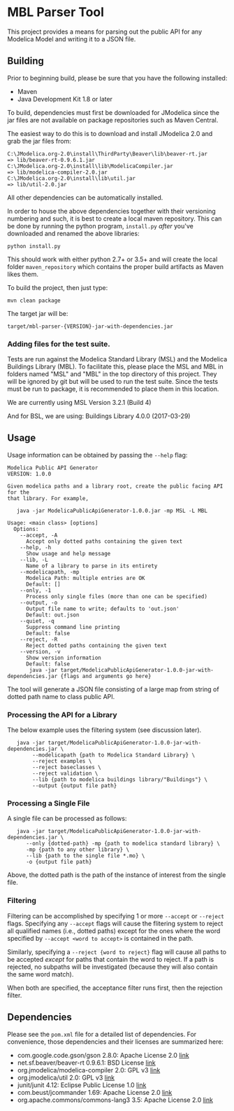 # MBL Parser Tool

This project provides a means for parsing out the public API for any Modelica
Model and writing it to a JSON file.

## Building

Prior to beginning build, please be sure that you have the following installed:

- Maven
- Java Development Kit 1.8 or later

To build, dependencies must first be downloaded for JModelica since the jar
files are not available on package repositories such as Maven Central. 

The easiest way to do this is to download and install JModelica 2.0 and
grab the jar files from:

    C:\JModelica.org-2.0\install\ThirdParty\Beaver\lib\beaver-rt.jar
    => lib/beaver-rt-0.9.6.1.jar
    C:\JModelica.org-2.0\install\lib\ModelicaCompiler.jar
    => lib/modelica-compiler-2.0.jar
    C:\JModelica.org-2.0\install\lib\util.jar
    => lib/util-2.0.jar

All other dependencies can be automatically installed.

In order to house the above dependencies together with their versioning
numbering and such, it is best to create a local maven repository. This
can be done by running the python program, `install.py` *after* you've
downloaded and renamed the above libraries:

    python install.py

This should work with either python 2.7+ or 3.5+ and will create the
local folder `maven_repository` which contains the proper build artifacts
as Maven likes them.

To build the project, then just type:

    mvn clean package

The target jar will be:

    target/mbl-parser-{VERSION}-jar-with-dependencies.jar

### Adding files for the test suite.

Tests are run against the Modelica Standard Library (MSL) and the Modelica
Buildings Library (MBL). To facilitate this, please place the MSL and MBL in
folders named "MSL" and "MBL" in the top directory of this project. They will
be ignored by git but will be used to run the test suite. Since the tests must
be run to package, it is recommended to place them in this location.

We are currently using MSL Version 3.2.1 (Build 4)

And for BSL, we are using: Buildings Library 4.0.0 (2017-03-29)

## Usage

Usage information can be obtained by passing the `--help` flag:

    Modelica Public API Generator
    VERSION: 1.0.0

    Given modelica paths and a library root, create the public facing API for the
    that library. For example,

       java -jar ModelicaPublicApiGenerator-1.0.0.jar -mp MSL -L MBL

    Usage: <main class> [options]
      Options:
        --accept, -A
          Accept only dotted paths containing the given text
        --help, -h
          Show usage and help message
        --lib, -L
          Name of a library to parse in its entirety
        --modelicapath, -mp
          Modelica Path: multiple entries are OK
          Default: []
        --only, -1
          Process only single files (more than one can be specified)
        --output, -o
          Output file name to write; defaults to 'out.json'
          Default: out.json
        --quiet, -q
          Suppress command line printing
          Default: false
        --reject, -R
          Reject dotted paths containing the given text
        --version, -v
          Show version information
          Default: false
           java -jar target/ModelicaPublicApiGenerator-1.0.0-jar-with-dependencies.jar {flags and arguments go here}

The tool will generate a JSON file consisting of a large map from string of
dotted path name to class public API.

### Processing the API for a Library

The below example uses the filtering system (see discussion later).

       java -jar target/ModelicaPublicApiGenerator-1.0.0-jar-with-dependencies.jar \
            --modelicapath {path to Modelica Standard Library} \
            --reject examples \
            --reject baseclasses \
            --reject validation \
            --lib {path to modelica buildings library/"Buildings"} \
            --output {output file path}

### Processing a Single File

A single file can be processed as follows:

       java -jar target/ModelicaPublicApiGenerator-1.0.0-jar-with-dependencies.jar \
          --only {dotted-path} -mp {path to modelica standard library} \
          -mp {path to any other library} \
          --lib {path to the single file *.mo} \
          -o {output file path}

Above, the dotted path is the path of the instance of interest from the single
file.

### Filtering

Filtering can be accomplished by specifying 1 or more `--accept` or `--reject` flags. Specifying any `--accept`
flags will cause the flitering system to reject all qualified names (i.e., dotted paths) except for the ones where
the word specified by `--accept <word to accept>` is contained in the path.

Similarly, specifying a `--reject {word to reject}` flag will cause all paths to be accepted *except* for paths
that contain the word to reject. If a path is rejected, no subpaths will be investigated (because they will also
contain the same word match).

When both are specified, the acceptance filter runs first, then the rejection filter.

## Dependencies

Please see the `pom.xml` file for a detailed list of dependencies. For
convenience, those dependencies and their licenses are summarized here:

- com.google.code.gson/gson 2.8.0: Apache License 2.0
  [link](https://github.com/google/gson/blob/master/LICENSE)
- net.sf.beaver/beaver-rt 0.9.6.1: BSD License
  [link](https://sourceforge.net/projects/beaver/)
- org.jmodelica/modelica-compiler 2.0: GPL v3
  [link](http://www.jmodelica.org/page/24)
- org.jmodelica/util 2.0: GPL v3
  [link](http://www.jmodelica.org/page/24)
- junit/junit 4.12: Eclipse Public License 1.0
  [link](http://junit.org/junit4/license.html)
- com.beust/jcommander 1.69: Apache License 2.0
  [link](http://jcommander.org/#_license)
- org.apache.commons/commons-lang3 3.5: Apache License 2.0
  [link](https://git-wip-us.apache.org/repos/asf?p=commons-lang.git;a=blob_plain;f=LICENSE.txt;hb=577f7b3b5462fdf84c0956a3bec5296bf7821677)
